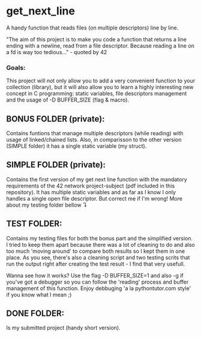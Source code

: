 # get_next_line
A handy function that reads files (on multiple descriptors) line by line.


"The aim of this project is to make you code a function that returns a line ending with a newline, read from a file descriptor. Because reading a line on a fd is way too tedious..." - quoted by 42


### Goals: 

This project will not only allow you to add a very convenient function to your collection (library), but it will also allow you to learn a highly interesting new concept in C programming: static variables, file descriptors management and the usage of -D BUFFER_SIZE (flag & macro).


## BONUS FOLDER (private):

Contains funtions that manage multiple descriptors (while reading) with usage of linked/chained lists. Also, in comparisson to the other version (SIMPLE folder) it has a single static variable (my struct).


## SIMPLE FOLDER (private):

Contains the first version of my get next line function with the mandatory requirements of the 42 network project-subject (pdf included in this repository). It has multiple static variables and as far as I know I only handles a single open file descriptor. But correct me if I'm wrong! More about my testing folder bellow ↴

## TEST FOLDER:

Contains my testing files for both the bonus part and the simplified version. I tried to keep them apart because there was a lot of cleaning to do and also too much 'moving around' to compare both results so I kept them in one place. As you see, there's also a cleaning script and two testing scrits that run the output right after creating the test result - I find that very usefull.

Wanna see how it works? Use the flag -D BUFFER_SIZE=1 and also -g if you've got a debugger so you can follow the 'reading' process and buffer management of this function. Enjoy debbuging 'a la pythontutor.com style' if you know what I mean ;)

## DONE FOLDER:

Is my submitted project (handy short version).

